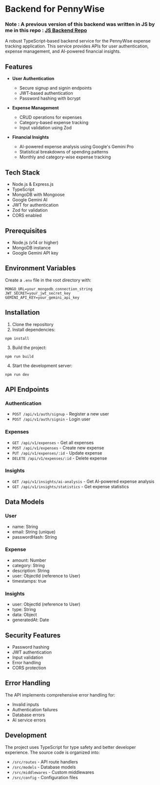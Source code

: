 # Backend for PennyWise

### Note : A previous version of this backend was written in JS by me in this repo : [JS Backend Repo](https://github.com/apurvdugar/PennyWise)

A robust TypeScript-based backend service for the PennyWise expense tracking application. This service provides APIs for user authentication, expense management, and AI-powered financial insights.

## Features

- **User Authentication**

  - Secure signup and signin endpoints
  - JWT-based authentication
  - Password hashing with bcrypt

- **Expense Management**

  - CRUD operations for expenses
  - Category-based expense tracking
  - Input validation using Zod

- **Financial Insights**
  - AI-powered expense analysis using Google's Gemini Pro
  - Statistical breakdowns of spending patterns
  - Monthly and category-wise expense tracking

## Tech Stack

- Node.js & Express.js
- TypeScript
- MongoDB with Mongoose
- Google Gemini AI
- JWT for authentication
- Zod for validation
- CORS enabled

## Prerequisites

- Node.js (v14 or higher)
- MongoDB instance
- Google Gemini API key

## Environment Variables

Create a `.env` file in the root directory with:

```
MONGO_URL=your_mongodb_connection_string
JWT_SECRET=your_jwt_secret_key
GEMINI_API_KEY=your_gemini_api_key
```

## Installation

1. Clone the repository
2. Install dependencies:

```
npm install
```

3. Build the project:

```
npm run build
```

4. Start the development server:

```
npm run dev
```

## API Endpoints

### Authentication

- `POST /api/v1/auth/signup` - Register a new user
- `POST /api/v1/auth/signin` - Login user

### Expenses

- `GET /api/v1/expenses` - Get all expenses
- `POST /api/v1/expenses` - Create new expense
- `PUT /api/v1/expenses/:id` - Update expense
- `DELETE /api/v1/expenses/:id` - Delete expense

### Insights

- `GET /api/v1/insights/ai-analysis` - Get AI-powered expense analysis
- `GET /api/v1/insights/statistics` - Get expense statistics

## Data Models

### User

- name: String
- email: String (unique)
- passwordHash: String

### Expense

- amount: Number
- category: String
- description: String
- user: ObjectId (reference to User)
- timestamps: true

### Insights

- user: ObjectId (reference to User)
- type: String
- data: Object
- generatedAt: Date

## Security Features

- Password hashing
- JWT authentication
- Input validation
- Error handling
- CORS protection

## Error Handling

The API implements comprehensive error handling for:

- Invalid inputs
- Authentication failures
- Database errors
- AI service errors

## Development

The project uses TypeScript for type safety and better developer experience. The source code is organized into:

- `/src/routes` - API route handlers
- `/src/models` - Database models
- `/src/middlewares` - Custom middlewares
- `/src/config` - Configuration files

